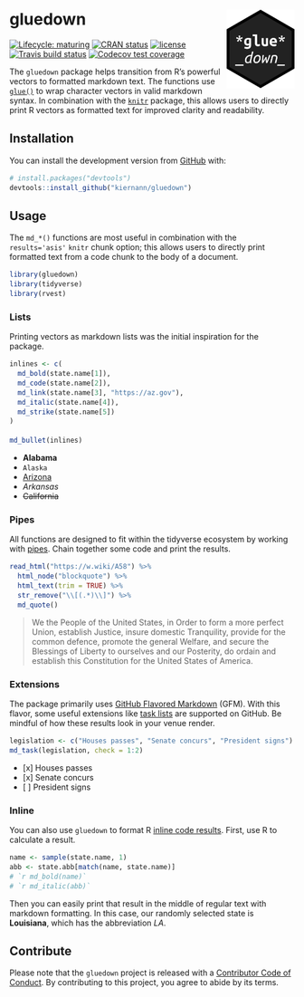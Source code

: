 
<!-- README.md is generated from README.Rmd. Please edit that file -->

# gluedown <img src="man/figures/logo.png" align="right" width="120" />

<!-- badges: start -->

[![Lifecycle:
maturing](https://img.shields.io/badge/lifecycle-maturing-blue.svg)](https://www.tidyverse.org/lifecycle/#maturing)
[![CRAN
status](https://www.r-pkg.org/badges/version/gluedown)](https://CRAN.R-project.org/package=gluedown)
[![license](https://img.shields.io/badge/license-GPL--3-blue.svg)](https://www.gnu.org/licenses/gpl-3.0.en.html)
[![Travis build
status](https://travis-ci.org/kiernann/gluedown.svg?branch=master)](https://travis-ci.org/kiernann/gluedown)
[![Codecov test
coverage](https://codecov.io/gh/kiernann/gluedown/branch/master/graph/badge.svg)](https://codecov.io/gh/kiernann/gluedown?branch=master)

<!-- badges: end -->

The `gluedown` package helps transition from R’s powerful vectors to
formatted markdown text. The functions use
[`glue()`](https://github.com/tidyverse/glue) to wrap character vectors
in valid markdown syntax. In combination with the
[`knitr`](https://github.com/yihui/knitr) package, this allows users to
directly print R vectors as formatted text for improved clarity and
readability.

## Installation

You can install the development version from
[GitHub](https://github.com/) with:

``` r
# install.packages("devtools")
devtools::install_github("kiernann/gluedown")
```

## Usage

The `md_*()` functions are most useful in combination with the
`results='asis'` `knitr` chunk option; this allows users to directly
print formatted text from a code chunk to the body of a document.

``` r
library(gluedown)
library(tidyverse)
library(rvest)
```

### Lists

Printing vectors as markdown lists was the initial inspiration for the
package.

``` r
inlines <- c(
  md_bold(state.name[1]),
  md_code(state.name[2]),
  md_link(state.name[3], "https://az.gov"),
  md_italic(state.name[4]),
  md_strike(state.name[5])
)

md_bullet(inlines)
```

  - **Alabama**
  - `Alaska`
  - [Arizona](https://az.gov)
  - *Arkansas*
  - ~~California~~

### Pipes

All functions are designed to fit within the tidyverse ecosystem by
working with
[pipes](https://magrittr.tidyverse.org/reference/pipe.html). Chain
together some code and print the results.

``` r
read_html("https://w.wiki/A58") %>% 
  html_node("blockquote") %>% 
  html_text(trim = TRUE) %>% 
  str_remove("\\[(.*)\\]") %>% 
  md_quote()
```

> We the People of the United States, in Order to form a more perfect
> Union, establish Justice, insure domestic Tranquility, provide for the
> common defence, promote the general Welfare, and secure the Blessings
> of Liberty to ourselves and our Posterity, do ordain and establish
> this Constitution for the United States of America.

### Extensions

The package primarily uses [GitHub Flavored
Markdown](https://github.github.com/gfm/) (GFM). With this flavor, some
useful extensions like [task
lists](https://help.github.com/en/articles/about-task-lists) are
supported on GitHub. Be mindful of how these results look in your venue
render.

``` r
legislation <- c("Houses passes", "Senate concurs", "President signs")
md_task(legislation, check = 1:2)
```

  - \[x\] Houses passes
  - \[x\] Senate concurs
  - \[ \] President signs

### Inline

You can also use `gluedown` to format R [inline code
results](https://rmarkdown.rstudio.com/lesson-4.html). First, use R to
calculate a result.

``` r
name <- sample(state.name, 1)
abb <- state.abb[match(name, state.name)]
# `r md_bold(name)`
# `r md_italic(abb)`
```

Then you can easily print that result in the middle of regular text with
markdown formatting. In this case, our randomly selected state is
**Louisiana**, which has the abbreviation *LA*.

## Contribute

Please note that the `gluedown` project is released with a [Contributor
Code of Conduct](https://kiernann.com/gluedown/CODE_OF_CONDUCT.html). By
contributing to this project, you agree to abide by its terms.
